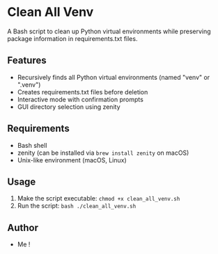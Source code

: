 # Clean All Venv

A Bash script to clean up Python virtual environments while preserving package information in requirements.txt files.

## Features

- Recursively finds all Python virtual environments (named "venv" or ".venv")
- Creates requirements.txt files before deletion
- Interactive mode with confirmation prompts
- GUI directory selection using zenity

## Requirements

- Bash shell
- zenity (can be installed via `brew install zenity` on macOS)
- Unix-like environment (macOS, Linux)

## Usage

1. Make the script executable: `chmod +x clean_all_venv.sh`
2. Run the script: `bash ./clean_all_venv.sh`

## Author

- Me !

